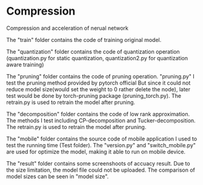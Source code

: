 # Compression
Compression and acceleration of nerual network

The "train" folder contains the code of training original model.

The "quantization" folder contains the code of quantization operation (quantization.py for static quantization, quantization2.py for quantization aware training)

The "pruning" folder contains the code of pruning operation. "pruning.py" I test the pruning method provided by pytorch official But since it could not reduce model size(would set the weight to 0 rather delete the node), later test would be done by torch-pruning package (pruning_torch.py). The retrain.py is used to retrain the model after pruning.

The "decomposition" folder contains the code of low rank approximation. The methods I test including CP-decomposition and Tucker-decomposition. The retrain.py is used to retrain the model after pruning.

The "mobile" folder contains the source code of mobile application I used to test the running time (Test folder). The "version.py" and "switch_mobile.py" are used for optimize the model, making it able to run on mobile device.

The  "result" folder contains some screenshoots of accuacy result. Due to the size limitation, the model file could not be uploaded. The comparison of model sizes can be seen in "model size".
